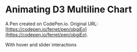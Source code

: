 # Animating D3 Multiline Chart 

A Pen created on CodePen.io. Original URL: [https://codepen.io/ferret/pen/obgjEo](https://codepen.io/ferret/pen/obgjEo).

With hover and slider interactions

